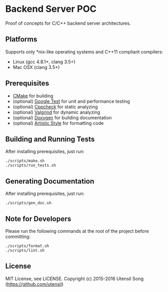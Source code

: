 Backend Server POC
======================

Proof of concepts for C/C++ backend server architectures.

Platforms
-------------------------------

Supports only *nix-like operating systems and C++11 compliant compilers:

* Linux (gcc 4.8.1+, clang 3.5+)
* Mac OSX (clang 3.5+)

Prerequisites
-------------------------------

* [CMake](https://cmake.org/) for building
* (optional) [Google Test](https://github.com/google/googletest) for unit and performance testing
* (optional) [Cppcheck](http://cppcheck.sourceforge.net/) for static analyzing
* (optional) [Valgrind](http://valgrind.org/) for dynamic analyzing
* (optional) [Doxygen](http://www.doxygen.org) for building documentation
* (optional) [Artistic Style](http://astyle.sourceforge.net/astyle.html) for formatting code

Building and Running Tests
-------------------------------

After installing prerequisites, just run:

```
./scripts/make.sh
./scripts/run_tests.sh
```

Generating Documentation
-------------------------------

After installing prerequisites, just run:

```
./scripts/gen_doc.sh
```

Note for Developers
-----------------------

Please run the following commands at the root of the project before committing:

```
./scripts/format.sh
./scripts/lint.sh
```

License
-----------------

MIT License, see LICENSE. Copyright (c) 2015-2016 Utensil Song (https://github.com/utensil)
